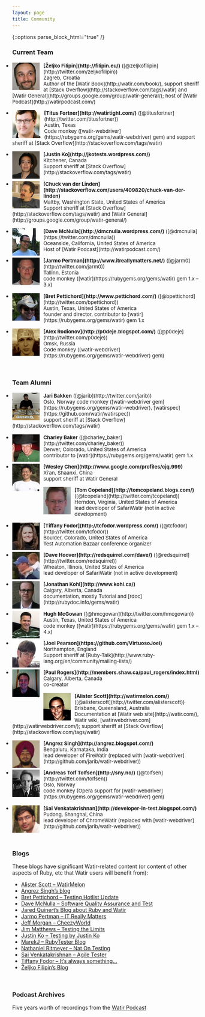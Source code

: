```yaml
---
layout: page
title: Community
---
```

{::options parse_block_html="true" /}

### Current Team

<div style="display: list-item;">
  <p style="font-size: 10pt;">
    <img style="float: left; padding-right: 10px" src="/images/contributors/zeljko2.jpg">
    <b>[Željko Filipin](http://filipin.eu/)</b> ([@zeljkofilipin](http://twitter.com/zeljkofilipin))
    <br>
    Zagreb, Croatia
    <br>
    Author of the [Watir Book](http://watir.com/book/), support sheriff at [Stack Overflow](http://stackoverflow.com/tags/watir) and [Watir General](http://groups.google.com/group/watir-general/); host of [Watir Podcast](http://watirpodcast.com/)
  </p>
</div>

<div style="display: list-item;">
  <p style="font-size: 10pt;">
    <img style="float: left; padding-right: 10px" src="/images/contributors/titus.jpg">
    <b>[Titus Fortner](http://watirtight.com/)</b> ([@titusfortner](http://twitter.com/titusfortner))
    <br>
    Austin, Texas
    <br>
    Code monkey ([watir-webdriver](https://rubygems.org/gems/watir-webdriver) gem) and support sheriff at [Stack Overflow](http://stackoverflow.com/tags/watir)

  </p>
</div>

<div style="display: list-item;">
  <p style="font-size: 10pt;">
    <img style="float: left; padding-right: 10px;" src="/images/contributors/justin_73.png">
    <b>[Justin Ko](http://jkotests.wordpress.com/)</b>
    <br>
    Kitchener, Canada
    <br>
    Support sheriff at [Stack Overflow](http://stackoverflow.com/tags/watir)
  </p>
</div>

<div style="display: list-item;">
  <p style="font-size: 10pt;">
    <img style="float: left; padding-right: 10px;" src="/images/contributors/chuck.jpg">
    <b>[Chuck van der Linden](http://stackoverflow.com/users/409820/chuck-van-der-linden)</b>
    <br>
    Maltby, Washington State, United States of America
    <br>
    Support sheriff at [Stack Overflow](http://stackoverflow.com/tags/watir) and [Watir General](http://groups.google.com/group/watir-general/)
  </p>
</div>

<div style="display: list-item;">
  <p style="font-size: 10pt;">
    <img style="float: left; padding-right: 10px;" src="/images/contributors/dave_73.jpeg">
    <b>[Dave McNulla](http://dmcnulla.wordpress.com/)</b> ([@dmcnulla](https://twitter.com/dmcnulla))
    <br>
    Oceanside, California, United States of America
    <br>
    Host of [Watir Podcast](http://watirpodcast.com/)
  </p>
</div>

<div style="display: list-item;">
  <p style="font-size: 10pt;">
    <img style="float: left; padding-right: 10px;" src="/images/contributors/jarmo.jpg">
    <b>[Jarmo Pertman](http://www.itreallymatters.net/)</b> ([@jarm0](http://twitter.com/jarm0))
    <br>
    Tallinn, Estonia
    <br>
    code monkey ([watir](https://rubygems.org/gems/watir) gem 1.x – 3.x)
  </p>
</div>

<div style="display: list-item;">
  <p style="font-size: 10pt;">
    <img style="float: left; padding-right: 10px;" src="/images/contributors/bret1.jpg">
    <b>[Bret Pettichord](http://www.pettichord.com/)</b> ([@bpettichord](http://twitter.com/bpettichord))
    <br>
    Austin, Texas, United States of America
    <br>
    founder and director, contributor to [watir](https://rubygems.org/gems/watir) gem 1.x
  </p>
</div>

<div style="display: list-item;">
  <p style="font-size: 10pt;">
    <img style="float: left; padding-right: 10px;" src="/images/contributors/alex-rodionov.png">
    <b>[Alex Rodionov](http://p0deje.blogspot.com/)</b> ([@p0deje](http://twitter.com/p0deje))
    <br>
    Omsk, Russia
    <br>
    Code monkey ([watir-webdriver](https://rubygems.org/gems/watir-webdriver) gem)
  </p>
</div>

<p>&nbsp;</p>

### Team Alumni

<div style="display: list-item;">
  <p style="font-size: 10pt;">
    <img style="float: left; padding-right: 10px;" src="/images/contributors/jari1.jpg">
    <b>Jari Bakken</b> ([@jarib](http://twitter.com/jarib))
    <br>
    Oslo, Norway code monkey ([watir-webdriver gem](https://rubygems.org/gems/watir-webdriver), [watirspec](https://github.com/watir/watirspec))
    <br>
    support sheriff at [Stack Overflow](http://stackoverflow.com/tags/watir)
  </p>
</div>

<div style="display: list-item;">
  <p style="font-size: 10pt;">
    <img style="float: left; padding-right: 10px;" src="/images/contributors/charley1.jpg">
    <b>Charley Baker</b> ([@charley_baker](http://twitter.com/charley_baker))
    <br>
    Denver, Colorado, United States of America
    <br>
    contributor to [watir](https://rubygems.org/gems/watir) gem 1.x
  </p>
</div>

<div style="display: list-item;">
  <p style="font-size: 10pt;">
    <img style="float: left; padding-right: 10px;" src="/images/contributors/wesley.jpg">
    <b>[Wesley Chen](http://www.google.com/profiles/cjq.999)</b>
    <br>
    Xi’an, Shaanxi, China
    <br>
    support sheriff at Watir General
  </p>
</div>

<div style="display: list-item;">
  <p style="font-size: 10pt;">
    <img style="float: left; padding-right: 10px;" src="/images/contributors/tom.jpg">
    <b>[Tom Copeland](http://tomcopeland.blogs.com/)</b> ([@tcopeland](http://twitter.com/tcopeland))
    <br>
    Herndon, Virginia, United States of America
    <br>
    lead developer of SafariWatir (not in active development)
  </p>
</div>

<div style="display: list-item;">
  <p style="font-size: 10pt;">
    <img style="float: left; padding-right: 10px;" src="/images/contributors/tiffany.jpg">
    <b>[Tiffany Fodor](http://tcfodor.wordpress.com/)</b> ([@tcfodor](http://twitter.com/tcfodor))
    <br>
    Boulder, Colorado, United States of America
    <br>
    Test Automation Bazaar conference organizer
  </p>
</div>

<div style="display: list-item;">
  <p style="font-size: 10pt;">
    <img style="float: left; padding-right: 10px;" src="/images/contributors/dave1.jpg">
    <b>[Dave Hoover](http://redsquirrel.com/dave/)</b> ([@redsquirrel](http://twitter.com/redsquirrel))
    <br>
    Wheaton, Illinois, United States of America
    <br>
    lead developer of SafariWatir (not in active development)
  </p>
</div>

<div style="display: list-item;">
  <p style="font-size: 10pt;">
    <img style="float: left; padding-right: 10px;" src="/images/contributors/jonathan3.jpg">
    <b>[Jonathan Kohl](http://www.kohl.ca/)</b>
    <br>
    Calgary, Alberta, Canada
    <br>
    documentation, mostly Tutorial and [rdoc](http://rubydoc.info/gems/watir)
  </p>
</div>

<div style="display: list-item;">
  <p style="font-size: 10pt;">
    <img style="float: left; padding-right: 10px;" src="/images/contributors/hugh2.jpeg">
    <b>Hugh McGowan</b> ([@hmcgowan](http://twitter.com/hmcgowan))
    <br>
    Austin, Texas, United States of America
    <br>
    code monkey ([watir](https://rubygems.org/gems/watir) gem 1.x – 4.x)
  </p>
</div>

<div style="display: list-item;">
  <p style="font-size: 10pt;">
    <img style="float: left; padding-right: 10px;" src="/images/contributors/joel_73.jpg">
    <b>[Joel Pearson](https://github.com/VirtuosoJoel)</b>
    <br>
    Northampton, England
    <br>
    Support sheriff at [Ruby-Talk](http://www.ruby-lang.org/en/community/mailing-lists/)
  </p>
</div>

<div style="display: list-item;">
  <p style="font-size: 10pt;">
    <img style="float: left; padding-right: 10px;" src="/images/contributors/paul1.jpg">
    <b>[Paul Rogers](http://members.shaw.ca/paul_rogers/index.html)</b>
    <br>
    Calgary, Alberta, Canada
    <br>
    co-creator
  </p>
</div>

<div style="display: list-item;">
  <p style="font-size: 10pt;">
    <img style="float: left; padding-right: 10px;" src="/images/contributors/alister1.jpg">
    <b>[Alister Scott](http://watirmelon.com/)</b> ([@alisterscott](http://twitter.com/alisterscott))
    <br>
    Brisbane, Queensland, Australia
    <br>
    Documentation at [Watir web site](http://watir.com/), Watir wiki, [watirwebdriver.com](http://watirwebdriver.com/); support sheriff at [Stack Overflow](http://stackoverflow.com/tags/watir)
  </p>
</div>

<div style="display: list-item;">
  <p style="font-size: 10pt;">
    <img style="float: left; padding-right: 10px;" src="/images/contributors/angrez1.jpg">
    <b>[Angrez Singh](http://angrez.blogspot.com/)</b>
    <br>
    Bengaluru, Karnataka, India
    <br>
    lead developer of FireWatir (replaced with [watir-webdriver](http://github.com/jarib/watir-webdriver))
  </p>
</div>

<div style="display: list-item;">
  <p style="font-size: 10pt;">
    <img style="float: left; padding-right: 10px;" src="/images/contributors/andreas.jpeg">
    <b>[Andreas Tolf Tolfsen](http://sny.no/)</b> ([@tolfsen](http://twitter.com/tolfsen))
    <br>
    Oslo, Norway
    <br>
    code monkey (Opera support for [watir-webdriver](https://rubygems.org/gems/watir-webdriver) gem)
  </p>
</div>

<div style="display: list-item;">
  <p style="font-size: 10pt;">
    <img style="float: left; padding-right: 10px;" src="/images/contributors/sai1.jpg">
    <b>[Sai Venkatakrishnan](http://developer-in-test.blogspot.com/)</b>
    <br>
    Pudong, Shanghai, China
    <br>
    lead developer of ChromeWatir (replaced with [watir-webdriver](http://github.com/jarib/watir-webdriver))
  </p>
</div>

<p>&nbsp;</p>

### Blogs

These blogs have significant Watir-related content (or content of other aspects of Ruby, etc that Watir users will benefit from):

* [Alister Scott – WatirMelon](http://watirmelon.com/)
* [Angrez Singh’s blog](http://angrez.blogspot.com/)
* [Bret Pettichord – Testing Hotlist Update](http://www.prismnet.com/~wazmo/blog/)
* [Dave McNulla – Software Quality Assurance and Test](http://dmcnulla.wordpress.com/)
* [Jared Quinert’s Blog about Ruby and Watir](http://www.software-testing.com.au/blog/)
* [Jarmo Pertman – IT Really Matters](http://www.itreallymatters.net/)
* [Jeff Morgan – CheezyWorld](http://www.cheezyworld.com/)
* [Jim Matthews – Testing the Limits](http://jimhmatthews.wordpress.com/)
* [Justin Ko – Testing by Justin Ko](http://jkotests.wordpress.com/)
* [MarekJ – RubyTester Blog](http://rubytester.github.com/)
* [Nathaniel Ritmeyer – Nat On Testing](http://www.natontesting.com/)
* [Sai Venkatakrishnan – Agile Tester](http://developer-in-test.blogspot.com/)
* [Tiffany Fodor – It’s always something…](http://tcfodor.wordpress.com/)
* [Željko Filipin’s Blog](http://filipin.eu/)

<p>&nbsp;</p>

### Podcast Archives

Five years worth of recordings from the [Watir Podcast](https://archive.org/details/WatirPodcast) 
